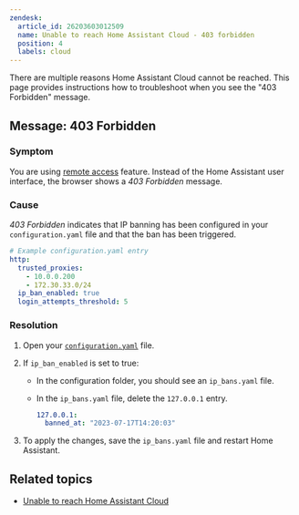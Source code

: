 ```yaml
---
zendesk:
  article_id: 26203603012509
  name: Unable to reach Home Assistant Cloud - 403 forbidden
  position: 4
  labels: cloud
---
```


There are multiple reasons Home Assistant Cloud cannot be reached. This page provides instructions how to troubleshoot when you see the "403 Forbidden" message.

## Message: 403 Forbidden

### Symptom

You are using [remote access](/hc/en-us/articles/25619268678557) feature. Instead of the Home Assistant user interface, the browser shows a _403 Forbidden_ message.

### Cause

_403 Forbidden_ indicates that IP banning has been configured in your `configuration.yaml` file and that the ban has been triggered.

```yaml
# Example configuration.yaml entry
http:
  trusted_proxies:
    - 10.0.0.200
    - 172.30.33.0/24
  ip_ban_enabled: true
  login_attempts_threshold: 5
```

### Resolution

1. Open your [`configuration.yaml`](https://www.home-assistant.io/docs/configuration/) file.
2. If `ip_ban_enabled` is set to true:

   - In the configuration folder, you should see an `ip_bans.yaml` file.
   - In the `ip_bans.yaml` file, delete the `127.0.0.1` entry.

     ```yaml
     127.0.0.1:
       banned_at: "2023-07-17T14:20:03"
     ```

3. To apply the changes, save the `ip_bans.yaml` file and restart Home Assistant.

## Related topics

- [Unable to reach Home Assistant Cloud](/hc/en-us/articles/25620486925085)
